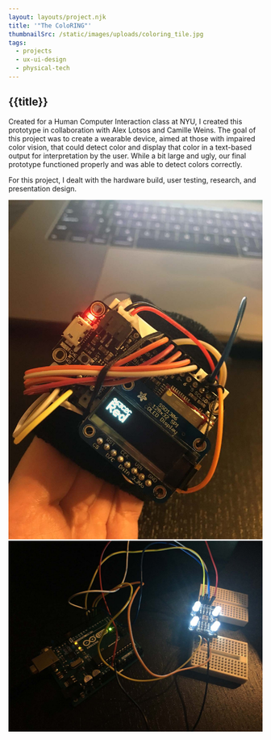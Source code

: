 ```yaml
---
layout: layouts/project.njk
title: '"The ColoRING"'
thumbnailSrc: /static/images/uploads/coloring_tile.jpg
tags:
  - projects
  - ux-ui-design
  - physical-tech
---
```

## {{title}}

Created for a Human Computer Interaction class at NYU, I created this prototype in collaboration with Alex Lotsos and Camille Weins. The goal of this project was to create a wearable device, aimed at those with impaired color vision, that could detect color and display that color in a text-based output for interpretation by the user. While a bit large and ugly, our final prototype functioned properly and was able to detect colors correctly.

For this project, I dealt with the hardware build, user testing, research, and presentation design.

<div class="frame">
<img src="/static/images/uploads/img_0689_reduced.jpg" class="object-fit:scale-down"></img>
</div>

<div class="frame">
<img src="/static/images/uploads/img_0645_reduced.jpg" class="object-fit:contain"></img>
</div>
